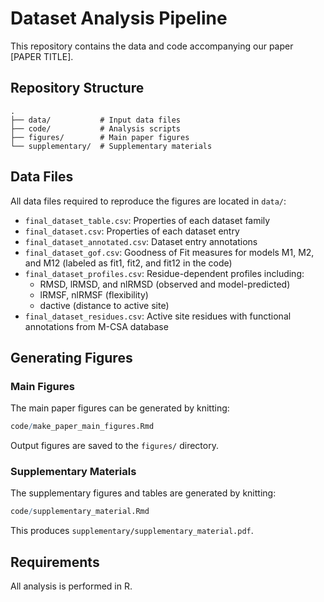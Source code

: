 # Dataset Analysis Pipeline

This repository contains the data and code accompanying our paper [PAPER TITLE].

## Repository Structure

```
.
├── data/           # Input data files
├── code/           # Analysis scripts
├── figures/        # Main paper figures
└── supplementary/  # Supplementary materials
```

## Data Files

All data files required to reproduce the figures are located in `data/`:

- `final_dataset_table.csv`: Properties of each dataset family
- `final_dataset.csv`: Properties of each dataset entry 
- `final_dataset_annotated.csv`: Dataset entry annotations
- `final_dataset_gof.csv`: Goodness of Fit measures for models M1, M2, and M12 (labeled as fit1, fit2, and fit12 in the code)
- `final_dataset_profiles.csv`: Residue-dependent profiles including:
  - RMSD, lRMSD, and nlRMSD (observed and model-predicted)
  - lRMSF, nlRMSF (flexibility)
  - dactive (distance to active site)
- `final_dataset_residues.csv`: Active site residues with functional annotations from M-CSA database

## Generating Figures

### Main Figures
The main paper figures can be generated by knitting:
```R
code/make_paper_main_figures.Rmd
```
Output figures are saved to the `figures/` directory.

### Supplementary Materials
The supplementary figures and tables are generated by knitting:
```R
code/supplementary_material.Rmd
```
This produces `supplementary/supplementary_material.pdf`.

## Requirements

All analysis is performed in R. 